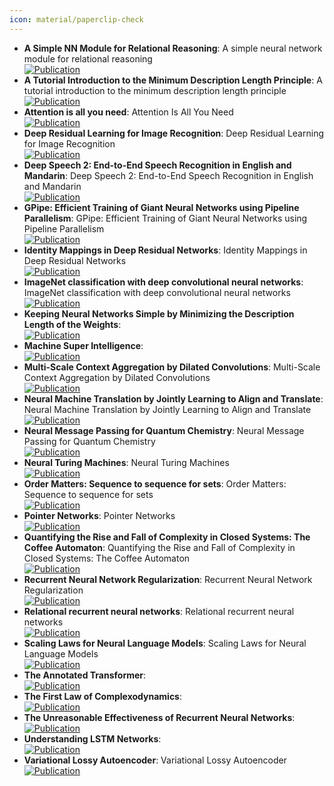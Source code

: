 ```yaml
---
icon: material/paperclip-check
---
```


- **A Simple NN Module for Relational Reasoning**: A simple neural network module for relational reasoning  
	[![Publication](https://img.shields.io/badge/Publication-Citations:0-blue?style=for-the-badge&logo=bookstack)](https://doi.org/10.48550/arXiv.1706.01427) 
- **A Tutorial Introduction to the Minimum Description Length Principle**: A tutorial introduction to the minimum description length principle  
	[![Publication](https://img.shields.io/badge/Publication-Citations:0-blue?style=for-the-badge&logo=bookstack)](https://doi.org/10.48550/arXiv.math/0406077) 
- **Attention is all you need**: Attention Is All You Need  
	[![Publication](https://img.shields.io/badge/Publication-Citations:0-blue?style=for-the-badge&logo=bookstack)](https://doi.org/10.48550/arXiv.1706.03762) 
- **Deep Residual Learning for Image Recognition**: Deep Residual Learning for Image Recognition  
	[![Publication](https://img.shields.io/badge/Publication-Citations:123947-blue?style=for-the-badge&logo=bookstack)](https://doi.org/10.1109/cvpr.2016.90) 
- **Deep Speech 2: End-to-End Speech Recognition in English and Mandarin**: Deep Speech 2: End-to-End Speech Recognition in English and Mandarin  
	[![Publication](https://img.shields.io/badge/Publication-Citations:0-blue?style=for-the-badge&logo=bookstack)](https://doi.org/10.48550/arXiv.1512.02595) 
- **GPipe: Efficient Training of Giant Neural Networks using Pipeline Parallelism**: GPipe: Efficient Training of Giant Neural Networks using Pipeline Parallelism  
	[![Publication](https://img.shields.io/badge/Publication-Citations:0-blue?style=for-the-badge&logo=bookstack)](https://doi.org/10.48550/arXiv.1811.06965) 
- **Identity Mappings in Deep Residual Networks**: Identity Mappings in Deep Residual Networks  
	[![Publication](https://img.shields.io/badge/Publication-Citations:4269-blue?style=for-the-badge&logo=bookstack)](https://doi.org/10.1007/978-3-319-46493-0_38) 
- **ImageNet classification with deep convolutional neural networks**: ImageNet classification with deep convolutional neural networks  
	[![Publication](https://img.shields.io/badge/Publication-Citations:23908-blue?style=for-the-badge&logo=bookstack)](https://doi.org/10.1145/3065386) 
- **Keeping Neural Networks Simple by Minimizing the Description Length of the Weights**:   
	[![Publication](https://img.shields.io/badge/Publication-Citations:N/A-blue?style=for-the-badge&logo=bookstack)](https://www.cs.toronto.edu/~hinton/absps/colt93) 
- **Machine Super Intelligence**:   
	[![Publication](https://img.shields.io/badge/Publication-Citations:N/A-blue?style=for-the-badge&logo=bookstack)](https://www.vetta.org/documents/Machine_Super_Intelligence) 
- **Multi-Scale Context Aggregation by Dilated Convolutions**: Multi-Scale Context Aggregation by Dilated Convolutions  
	[![Publication](https://img.shields.io/badge/Publication-Citations:0-blue?style=for-the-badge&logo=bookstack)](https://doi.org/10.48550/arXiv.1511.07122) 
- **Neural Machine Translation by Jointly Learning to Align and Translate**: Neural Machine Translation by Jointly Learning to Align and Translate  
	[![Publication](https://img.shields.io/badge/Publication-Citations:0-blue?style=for-the-badge&logo=bookstack)](https://doi.org/10.48550/arXiv.1409.0473) 
- **Neural Message Passing for Quantum Chemistry**: Neural Message Passing for Quantum Chemistry  
	[![Publication](https://img.shields.io/badge/Publication-Citations:0-blue?style=for-the-badge&logo=bookstack)](https://doi.org/10.48550/arXiv.1704.01212) 
- **Neural Turing Machines**: Neural Turing Machines  
	[![Publication](https://img.shields.io/badge/Publication-Citations:0-blue?style=for-the-badge&logo=bookstack)](https://doi.org/10.48550/arXiv.1410.5401) 
- **Order Matters: Sequence to sequence for sets**: Order Matters: Sequence to sequence for sets  
	[![Publication](https://img.shields.io/badge/Publication-Citations:0-blue?style=for-the-badge&logo=bookstack)](https://doi.org/10.48550/arXiv.1511.06391) 
- **Pointer Networks**: Pointer Networks  
	[![Publication](https://img.shields.io/badge/Publication-Citations:0-blue?style=for-the-badge&logo=bookstack)](https://doi.org/10.48550/arXiv.1506.03134) 
- **Quantifying the Rise and Fall of Complexity in Closed Systems: The Coffee Automaton**: Quantifying the Rise and Fall of Complexity in Closed Systems: The Coffee Automaton  
	[![Publication](https://img.shields.io/badge/Publication-Citations:0-blue?style=for-the-badge&logo=bookstack)](https://doi.org/10.48550/arXiv.1405.6903) 
- **Recurrent Neural Network Regularization**: Recurrent Neural Network Regularization  
	[![Publication](https://img.shields.io/badge/Publication-Citations:0-blue?style=for-the-badge&logo=bookstack)](https://doi.org/10.48550/arXiv.1409.2329) 
- **Relational recurrent neural networks**: Relational recurrent neural networks  
	[![Publication](https://img.shields.io/badge/Publication-Citations:0-blue?style=for-the-badge&logo=bookstack)](https://doi.org/10.48550/arXiv.1806.01822) 
- **Scaling Laws for Neural Language Models**: Scaling Laws for Neural Language Models  
	[![Publication](https://img.shields.io/badge/Publication-Citations:0-blue?style=for-the-badge&logo=bookstack)](https://doi.org/10.48550/arXiv.2001.08361) 
- **The Annotated Transformer**:   
	[![Publication](https://img.shields.io/badge/Publication-Citations:N/A-blue?style=for-the-badge&logo=bookstack)](https://nlp.seas.harvard.edu/annotated-transformer) 
- **The First Law of Complexodynamics**:   
	[![Publication](https://img.shields.io/badge/Publication-Citations:N/A-blue?style=for-the-badge&logo=bookstack)](https://scottaaronson.blog) 
- **The Unreasonable Effectiveness of Recurrent Neural Networks**:   
	[![Publication](https://img.shields.io/badge/Publication-Citations:N/A-blue?style=for-the-badge&logo=bookstack)](https://karpathy.github.io/2015/05/21/rnn-effectiveness) 
- **Understanding LSTM Networks**:   
	[![Publication](https://img.shields.io/badge/Publication-Citations:N/A-blue?style=for-the-badge&logo=bookstack)](https://colah.github.io/posts/2015-08-Understanding-LSTMs) 
- **Variational Lossy Autoencoder**: Variational Lossy Autoencoder  
	[![Publication](https://img.shields.io/badge/Publication-Citations:0-blue?style=for-the-badge&logo=bookstack)](https://doi.org/10.48550/arXiv.1611.02731) 

